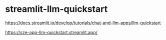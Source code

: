 # streamlit-llm-quickstart


https://docs.streamlit.io/develop/tutorials/chat-and-llm-apps/llm-quickstart

https://sze-app-llm-quickstart.streamlit.app/
